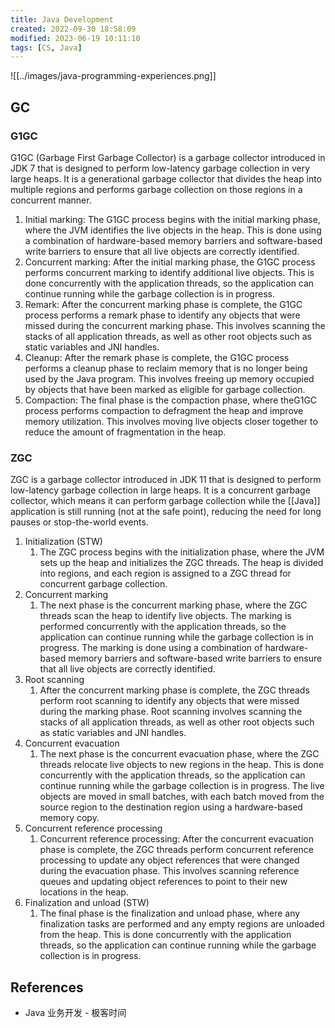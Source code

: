 ```yaml
---
title: Java Development
created: 2022-09-30 18:58:09
modified: 2023-06-19 10:11:10
tags: [CS, Java]
---
```


![[../images/java-programming-experiences.png]]

## GC

### G1GC

G1GC (Garbage First Garbage Collector) is a garbage collector introduced in JDK 7 that is designed to perform low-latency garbage collection in very large heaps. It is a generational garbage collector that divides the heap into multiple regions and performs garbage collection on those regions in a concurrent manner.

1. Initial marking: The G1GC process begins with the initial marking phase, where the JVM identifies the live objects in the heap. This is done using a combination of hardware-based memory barriers and software-based write barriers to ensure that all live objects are correctly identified.
2. Concurrent marking: After the initial marking phase, the G1GC process performs concurrent marking to identify additional live objects. This is done concurrently with the application threads, so the application can continue running while the garbage collection is in progress.
3. Remark: After the concurrent marking phase is complete, the G1GC process performs a remark phase to identify any objects that were missed during the concurrent marking phase. This involves scanning the stacks of all application threads, as well as other root objects such as static variables and JNI handles.
4. Cleanup: After the remark phase is complete, the G1GC process performs a cleanup phase to reclaim memory that is no longer being used by the Java program. This involves freeing up memory occupied by objects that have been marked as eligible for garbage collection.
5. Compaction: The final phase is the compaction phase, where theG1GC process performs compaction to defragment the heap and improve memory utilization. This involves moving live objects closer together to reduce the amount of fragmentation in the heap.

### ZGC

ZGC is a garbage collector introduced in JDK 11 that is designed to perform low-latency garbage collection in large heaps. It is a concurrent garbage collector, which means it can perform garbage collection while the [[Java]] application is still running (not at the safe point), reducing the need for long pauses or stop-the-world events.

1. Initialization (STW)
   1. The ZGC process begins with the initialization phase, where the JVM sets up the heap and initializes the ZGC threads. The heap is divided into regions, and each region is assigned to a ZGC thread for concurrent garbage collection.
2. Concurrent marking
   1. The next phase is the concurrent marking phase, where the ZGC threads scan the heap to identify live objects. The marking is performed concurrently with the application threads, so the application can continue running while the garbage collection is in progress. The marking is done using a combination of hardware-based memory barriers and software-based write barriers to ensure that all live objects are correctly identified.
3. Root scanning
   1. After the concurrent marking phase is complete, the ZGC threads perform root scanning to identify any objects that were missed during the marking phase. Root scanning involves scanning the stacks of all application threads, as well as other root objects such as static variables and JNI handles.
4. Concurrent evacuation
   1. The next phase is the concurrent evacuation phase, where the ZGC threads relocate live objects to new regions in the heap. This is done concurrently with the application threads, so the application can continue running while the garbage collection is in progress. The live objects are moved in small batches, with each batch moved from the source region to the destination region using a hardware-based memory copy.
5. Concurrent reference processing
   1. Concurrent reference processing: After the concurrent evacuation phase is complete, the ZGC threads perform concurrent reference processing to update any object references that were changed during the evacuation phase. This involves scanning reference queues and updating object references to point to their new locations in the heap.
6. Finalization and unload (STW)
   1. The final phase is the finalization and unload phase, where any finalization tasks are performed and any empty regions are unloaded from the heap. This is done concurrently with the application threads, so the application can continue running while the garbage collection is in progress.

## References

- Java 业务开发 - 极客时间

